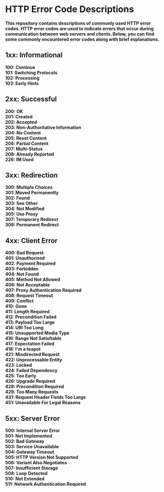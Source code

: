 # HTTP Error Code Descriptions

**This repository contains descriptions of commonly used HTTP error codes. HTTP error codes are used to indicate errors that occur during communication between web servers and clients. Below, you can find some commonly encountered error codes along with brief explanations.**

## 1xx: Informational

**100: Continue
<br>
101: Switching Protocols
<br>
102: Processing
<br>
103: Early Hints**

## 2xx: Successful

**200: OK
<br>
201: Created
<br>
202: Accepted
<br>
203: Non-Authoritative Information
<br>
204: No Content
<br>
205: Reset Content
<br>
206: Partial Content
<br>
207: Multi-Status
<br>
208: Already Reported
<br>
226: IM Used**

## 3xx: Redirection

**300: Multiple Choices
<br>
301: Moved Permanently
<br>
302: Found
<br>
303: See Other
<br>
304: Not Modified
<br>
305: Use Proxy
<br>
307: Temporary Redirect
<br>
308: Permanent Redirect**

## 4xx: Client Error

**400: Bad Request
<br>
401: Unauthorized
<br>
402: Payment Required
<br>
403: Forbidden
<br>
404: Not Found
<br>
405: Method Not Allowed
<br>
406: Not Acceptable
<br>
407: Proxy Authentication Required
<br>
408: Request Timeout
<br>
409: Conflict
<br>
410: Gone
<br>
411: Length Required
<br>
412: Precondition Failed
<br>
413: Payload Too Large
<br>
414: URI Too Long
<br>
415: Unsupported Media Type
<br>
416: Range Not Satisfiable
<br>
417: Expectation Failed
<br>
418: I'm a teapot
<br>
421: Misdirected Request
<br>
422: Unprocessable Entity
<br>
423: Locked
<br>
424: Failed Dependency
<br>
425: Too Early
<br>
426: Upgrade Required
<br>
428: Precondition Required
<br>
429: Too Many Requests
<br>
431: Request Header Fields Too Large
<br>
451: Unavailable For Legal Reasons**

## 5xx: Server Error

**500: Internal Server Error
<br>
501: Not Implemented
<br>
502: Bad Gateway
<br>
503: Service Unavailable
<br>
504: Gateway Timeout
<br>
505: HTTP Version Not Supported
<br>
506: Variant Also Negotiates
<br>
507: Insufficient Storage
<br>
508: Loop Detected
<br>
510: Not Extended
<br>
511: Network Authentication Required**

